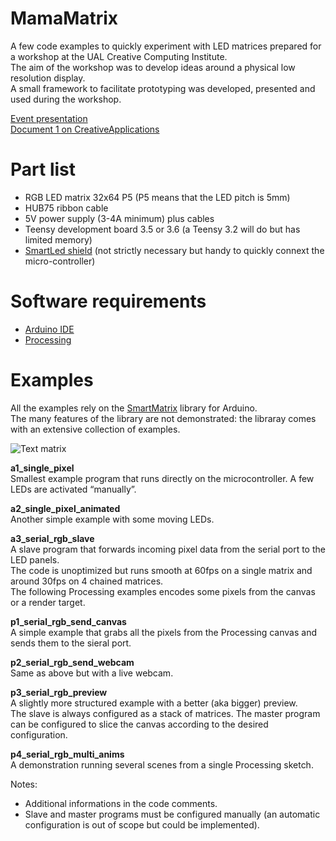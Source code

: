 # MamaMatrix
A few code examples to quickly experiment with LED matrices prepared for a workshop at the UAL Creative Computing Institute.\
The aim of the workshop was to develop ideas around a physical low resolution display.\
A small framework to facilitate prototyping was developed, presented and used during the workshop.

[Event presentation](http://one.ca-n.in)\
[Document 1 on CreativeApplications](https://www.creativeapplications.net/can-events/document-1-cans-new-event-seriesexamines-cross-disciplinary-practice/)

# Part list
- RGB LED matrix 32x64 P5 (P5 means that the LED pitch is 5mm)
- HUB75 ribbon cable 
- 5V power supply (3-4A minimum) plus cables
- Teensy development board 3.5 or 3.6 (a Teensy 3.2 will do but has limited memory)
- [SmartLed shield](https://docs.pixelmatix.com/SmartMatrix/) (not strictly necessary but handy to quickly connext the micro-controller)

# Software requirements
- [Arduino IDE](https://www.arduino.cc/en/Main/Software) 
- [Processing](https://www.processing.org/download/)

# Examples
All the examples rely on the [SmartMatrix](https://github.com/pixelmatix/SmartMatrix) library for Arduino.\
The many features of the library are not demonstrated: the libraray comes with an extensive collection of examples.

![Text matrix](https://raw.githubusercontent.com/ertdfgcvb/MamaMatrix/master/pics/a6_text_matrix.gif)

__a1_single_pixel__\
Smallest example program that runs directly on the microcontroller.
A few LEDs are activated “manually”.

__a2_single_pixel_animated__\
Another simple example with some moving LEDs.

__a3_serial_rgb_slave__\
A slave program that forwards incoming pixel data from the serial port to the LED panels.\
The code is unoptimized but runs smooth at 60fps on a single matrix and around 30fps on 4 chained matrices.\
The following Processing examples encodes some pixels from the canvas or a render target.

__p1_serial_rgb_send_canvas__\
A simple example that grabs all the pixels from the Processing canvas and sends them to the sieral port.

__p2_serial_rgb_send_webcam__\
Same as above but with a live webcam.

__p3_serial_rgb_preview__\
A slightly more structured example with a better (aka bigger) preview.\
The slave is always configured as a stack of matrices. The master program can be configured to slice the canvas according to the desired configuration.

__p4_serial_rgb_multi_anims__\
A demonstration running several scenes from a single Processing sketch.

Notes:
- Additional informations in the code comments.
- Slave and master programs must be configured manually (an automatic configuration is out of scope but could be implemented).






